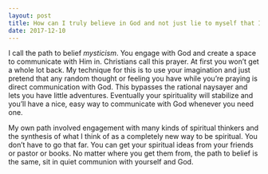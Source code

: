 ```yaml
---
layout: post
title: How can I truly believe in God and not just lie to myself that I believe?
date: 2017-12-10
---
```


<p>I call the path to belief <i>mysticism</i>. You engage with God and create a space to communicate with Him in. Christians call this prayer. At first you won’t get a whole lot back. My technique for this is to use your imagination and just pretend that any random thought or feeling you have while you’re praying is direct communication with God. This bypasses the rational naysayer and lets you have little adventures. Eventually your spirituality will stabilize and you’ll have a nice, easy way to communicate with God whenever you need one.</p><p>My own path involved engagement with many kinds of spiritual thinkers and the synthesis of what I think of as a completely new way to be spiritual. You don’t have to go that far. You can get your spiritual ideas from your friends or pastor or books. No matter where you get them from, the path to belief is the same, sit in quiet communion with yourself and God.</p>
